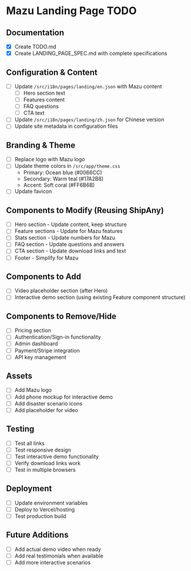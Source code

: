 # Mazu Landing Page TODO

## Documentation
- [x] Create TODO.md
- [x] Create LANDING_PAGE_SPEC.md with complete specifications

## Configuration & Content
- [ ] Update `/src/i18n/pages/landing/en.json` with Mazu content
  - [ ] Hero section text
  - [ ] Features content
  - [ ] FAQ questions
  - [ ] CTA text
- [ ] Update `/src/i18n/pages/landing/zh.json` for Chinese version
- [ ] Update site metadata in configuration files

## Branding & Theme
- [ ] Replace logo with Mazu logo
- [ ] Update theme colors in `/src/app/theme.css`
  - Primary: Ocean blue (#0066CC)
  - Secondary: Warm teal (#17A2B8)
  - Accent: Soft coral (#FF6B6B)
- [ ] Update favicon

## Components to Modify (Reusing ShipAny)
- [ ] Hero section - Update content, keep structure
- [ ] Feature sections - Update for Mazu features
- [ ] Stats section - Update numbers for Mazu
- [ ] FAQ section - Update questions and answers
- [ ] CTA section - Update download links and text
- [ ] Footer - Simplify for Mazu

## Components to Add
- [ ] Video placeholder section (after Hero)
- [ ] Interactive demo section (using existing Feature component structure)

## Components to Remove/Hide
- [ ] Pricing section
- [ ] Authentication/Sign-in functionality
- [ ] Admin dashboard
- [ ] Payment/Stripe integration
- [ ] API key management

## Assets
- [ ] Add Mazu logo
- [ ] Add phone mockup for interactive demo
- [ ] Add disaster scenario icons
- [ ] Add placeholder for video

## Testing
- [ ] Test all links
- [ ] Test responsive design
- [ ] Test interactive demo functionality
- [ ] Verify download links work
- [ ] Test in multiple browsers

## Deployment
- [ ] Update environment variables
- [ ] Deploy to Vercel/hosting
- [ ] Test production build

## Future Additions
- [ ] Add actual demo video when ready
- [ ] Add real testimonials when available
- [ ] Add more interactive scenarios